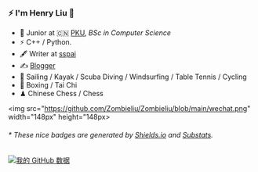 ### ⚡ I'm Henry Liu 👋


- 🍻 Junior at 🇨🇳 [PKU](https://www.pku.edu.cn), _BSc in Computer Science_
- ⚡ C++ / Python.
- 🖋 Writer at [sspai](https://sspai.com/u/aw0luepf/posts)
- ✍️ [Blogger](https://haysc.tech)
- 🏃 Sailing / Kayak / Scuba Diving / Windsurfing / Table Tennis / Cycling
- 🥋 Boxing / Tai Chi
- ♟ Chinese Chess / Chess 

<img src="https://github.com/Zombieliu/Zombieliu/blob/main/wechat.png" width="148px" height="148px>
<h6>* These nice badges are generated by <a href="https://shields.io/">Shields.io</a> and <a href="https://github.com/spencerwooo/Substats">Substats</a>.</h6>

[![我的 GitHub 数据](https://github-readme-stats.vercel.app/api?username=Zombieliu)]()
